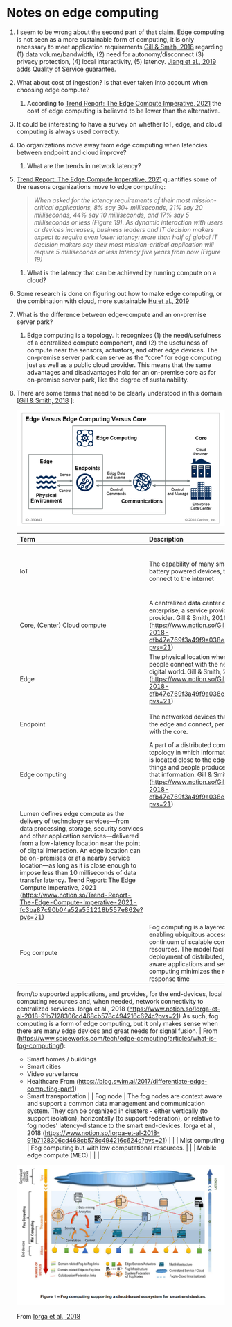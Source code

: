 # Notes on edge computing

1. I seem to be wrong about the second part of that claim. Edge computing is not seen as a more sustainable form of computing, it is only necessary to meet application requirements [Gill & Smith, 2018](https://www.notion.so/Gill-Smith-2018-dfb47e769f3a49f9a038e36efc310212?pvs=21)  regarding (1) data volume/bandwidth, (2) need for autonomy/disconnect (3) privacy protection, (4) local interactivity, (5) latency. [Jiang et al., 2019](https://www.notion.so/Jiang-et-al-2019-eebc84347d184f0da2cb77165da4c504?pvs=21) adds Quality of Service guarantee.
2. What about cost of ingestion? Is that ever taken into account when choosing edge compute? 
    1. According to [Trend Report: The Edge Compute Imperative, 2021](https://www.notion.so/Trend-Report-The-Edge-Compute-Imperative-2021-fc3ba87c90b04a52a551218b557e862e?pvs=21) the cost of edge computing is believed to be lower than the alternative.
3. It could be interesting to have a survey on whether IoT, edge, and cloud computing is always used correctly.
4. Do organizations move away from edge computing when latencies between endpoint and cloud improve? 
    1. What are the trends in network latency?
5. [Trend Report: The Edge Compute Imperative, 2021](https://www.notion.so/Trend-Report-The-Edge-Compute-Imperative-2021-fc3ba87c90b04a52a551218b557e862e?pvs=21) quantifies some of the reasons organizations move to edge computing:
    
    > *When asked for the latency requirements of their most mission-critical applications, 8% say 30+ milliseconds, 21% say 20 milliseconds, 44% say 10 milliseconds, and 17% say 5 milliseconds or less (Figure 19). As dynamic interaction with users or devices increases, business leaders and IT decision makers expect to require even lower latency: more than half of global IT decision makers say their most mission-critical application will require 5 milliseconds or less latency five years from now (Figure 19)*
    > 
    1. What is the latency that can be achieved by running compute on a cloud?
6. Some research is done on figuring out how to make edge computing, or the combination with cloud, more sustainable [Hu et al., 2019](https://www.notion.so/Hu-et-al-2019-934c2faad9484314b9587f46a6707788?pvs=21)
7. What is the difference between edge-compute and an on-premise server park?
    1. Edge computing is a topology. It recognizes (1) the need/usefulness of a centralized compute component, and (2) the usefulness of compute near the sensors, actuators, and other edge devices. The on-premise server park can serve as the “core” for edge computing just as well as a public cloud provider.
    This means that the same advantages and disadvantages hold for an on-premise core as for on-premise server park, like the degree of sustainability.
8. There are some terms that need to be clearly understood in this domain [[Gill & Smith, 2018](https://www.notion.so/Gill-Smith-2018-dfb47e769f3a49f9a038e36efc310212?pvs=21) ]:

    
    ![From [Gill & Smith, 2018](https://www.notion.so/Gill-Smith-2018-dfb47e769f3a49f9a038e36efc310212?pvs=21) ](Notes-on-edge-computing/gartner-edge-computing.png)
    
    
    | Term | Description | Examples |
    | --- | --- | --- |
    | IoT | The capability of many small, sometimes battery powered devices, to directly connect to the internet | RaspberryPi-based devices, Arduino based devices, or similar |
    | Core, (Center) Cloud compute | A centralized data center owned by an enterprise, a service provider or a cloud provider. Gill & Smith, 2018 (https://www.notion.so/Gill-Smith-2018-dfb47e769f3a49f9a038e36efc310212?pvs=21)  | Azure, AWS, Google cloud, but also smaller datacenters |
    | Edge | The physical location where things and people connect with the networked digital world. Gill & Smith, 2018 (https://www.notion.so/Gill-Smith-2018-dfb47e769f3a49f9a038e36efc310212?pvs=21) 
     |  |
    | Endpoint | The networked devices that interact with the edge and connect, perhaps indirectly, with the core. | IoT devices, laptops, mobile phones |
    | Edge computing | A part of a distributed computing topology in which information processing is located close to the edge — where things and people produce or consume that information. Gill & Smith, 2018 (https://www.notion.so/Gill-Smith-2018-dfb47e769f3a49f9a038e36efc310212?pvs=21) 
    Lumen defines edge compute as the delivery of technology services—from data processing, storage, security services and other application services—delivered from a low-latency location near the point of digital interaction. An edge location can be on-premises or at a nearby service location—as long as it is close enough to impose less than 10 milliseconds of data transfer latency. Trend Report: The Edge Compute Imperative, 2021 (https://www.notion.so/Trend-Report-The-Edge-Compute-Imperative-2021-fc3ba87c90b04a52a551218b557e862e?pvs=21)  |  |
    | Fog compute | Fog computing is a layered model for enabling ubiquitous access to a shared continuum of scalable computing resources. The model facilitates the deployment of distributed, latency-aware applications and services. […] Fog computing minimizes the request-response time
    from/to supported applications, and provides, for the end-devices, local computing resources and,
    when needed, network connectivity to centralized services. Iorga et al., 2018 (https://www.notion.so/Iorga-et-al-2018-91b7128306cd468cb578c494216c624c?pvs=21)
    As such, fog computing is a form of edge computing, but it only makes sense when there are many edge devices and great needs for signal fusion. | From (https://www.spiceworks.com/tech/edge-computing/articles/what-is-fog-computing/):
    * Smart homes / buildings
    * Smart cities
    * Video surveilance
    * Healthcare
    From (https://blog.swim.ai/2017/differentiate-edge-computing-part1)
    * Smart transportation |
    | Fog node | The fog nodes are context aware and support a
    common data management and communication system. They can be organized in clusters - either
    vertically (to support isolation), horizontally (to support federation), or relative to fog nodes’
    latency-distance to the smart end-devices. Iorga et al., 2018 (https://www.notion.so/Iorga-et-al-2018-91b7128306cd468cb578c494216c624c?pvs=21)  |  |
    | Mist computing | Fog computing but with low computational resources. |  |
    | Mobile edge compute (MEC) |  |  |
    
    ![From [Iorga et al., 2018](https://www.notion.so/Iorga-et-al-2018-91b7128306cd468cb578c494216c624c?pvs=21) ](Notes-on-edge-computing/fog-computing.png)
    
    From [Iorga et al., 2018](https://www.notion.so/Iorga-et-al-2018-91b7128306cd468cb578c494216c624c?pvs=21)
